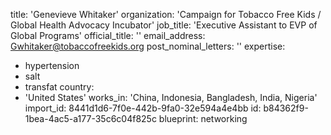 title: 'Genevieve Whitaker'
organization: 'Campaign for Tobacco Free Kids / Global Health Advocacy Incubator'
job_title: 'Executive Assistant to EVP of Global Programs'
official_title: ''
email_address: Gwhitaker@tobaccofreekids.org
post_nominal_letters: ''
expertise:
  - hypertension
  - salt
  - transfat
country:
  - 'United States'
works_in: 'China, Indonesia, Bangladesh, India, Nigeria'
import_id: 8441d1d6-7f0e-442b-9fa0-32e594a4e4bb
id: b84362f9-1bea-4ac5-a177-35c6c04f825c
blueprint: networking
